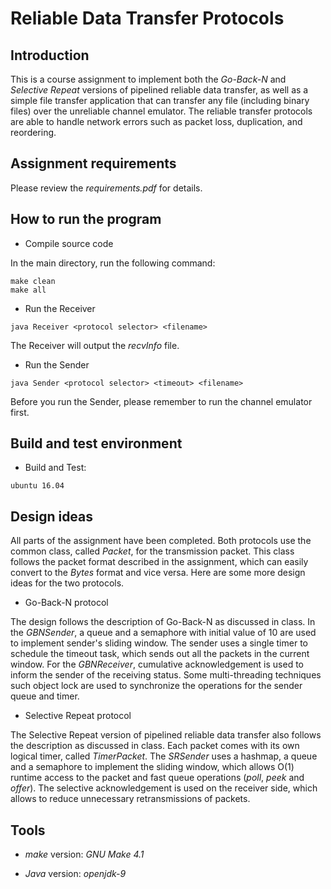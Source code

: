 # Reliable Data Transfer Protocols

## Introduction

This is a course assignment to implement both the *Go-Back-N* and *Selective Repeat* versions of pipelined reliable data transfer, as well as a simple file transfer application that can transfer any file (including binary files) over the unreliable channel emulator. The reliable transfer protocols are able to handle network errors such as packet loss, duplication, and reordering.

## Assignment requirements
Please review the *requirements.pdf* for details.

## How to run the program

+ Compile source code

In the main directory, run the following command:

```
make clean
make all
```

+ Run the Receiver
```
java Receiver <protocol selector> <filename>
```

The Receiver will output the *recvInfo* file.

+ Run the Sender
```
java Sender <protocol selector> <timeout> <filename>
```

Before you run the Sender, please remember to run the channel emulator first.

## Build and test environment

+ Build and Test: 
```
ubuntu 16.04
```

## Design ideas

All parts of the assignment have been completed. Both protocols use the common class, called *Packet*, for the transmission packet. This class follows the packet format described in the assignment, which can easily convert to the *Bytes* format and vice versa. Here are some more design ideas for the two protocols.

+ Go-Back-N protocol

The design follows the description of Go-Back-N as discussed in class. In the *GBNSender*, a queue and a semaphore with initial value of 10 are used to implement sender's sliding window. The sender uses a single timer to schedule the timeout task, which sends out all the packets in the current window. For the *GBNReceiver*, cumulative acknowledgement is used to inform the sender of the receiving status. Some multi-threading techniques such object lock are used to synchronize the operations for the sender queue and timer.

+ Selective Repeat protocol

The Selective Repeat version of pipelined reliable data transfer also follows the description as discussed in class. Each packet comes with its own logical timer, called *TimerPacket*. The *SRSender* uses a hashmap, a queue and a semaphore to implement the sliding window, which allows O(1) runtime access to the packet and fast queue operations (*poll*, *peek* and *offer*). The selective acknowledgement is used on the receiver side, which allows to reduce unnecessary retransmissions of packets.


## Tools

+ *make* version: *GNU Make 4.1*

+ *Java* version: *openjdk-9*